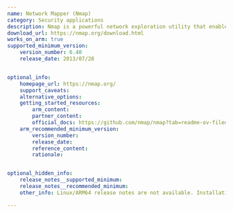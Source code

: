 ```yaml
---
name: Network Mapper (Nmap)
category: Security applications
description: Nmap is a powerful network exploration utility that enables the detection of live hosts, open ports, and operational services within a network, making it an indispensable tool for network reconnaissance and vulnerability assessment.
download_url: https://nmap.org/download.html
works_on_arm: true
supported_minimum_version:
    version_number: 6.40
    release_date: 2013/07/28


optional_info:
    homepage_url: https://nmap.org/
    support_caveats:
    alternative_options:
    getting_started_resources:
        arm_content:
        partner_content:
        official_docs: https://github.com/nmap/nmap?tab=readme-ov-file#installing
    arm_recommended_minimum_version:
        version_number:
        release_date:
        reference_content:
        rationale:


optional_hidden_info:
    release_notes__supported_minimum:
    release_notes__recommended_minimum:
    other_info: Linux/ARM64 release notes are not available. Installation and testing were done using "apt-get install nmap". The minimum version of nmap 6.40 corresponds to ubuntu:14.04 and 7.80 to ubuntu:22.04.

---
```

